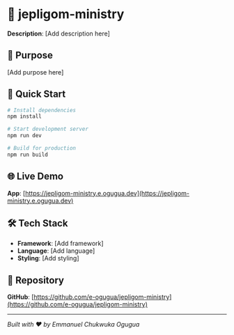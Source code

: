 # 🚀 jepligom-ministry

**Description**: [Add description here]

## 🎯 Purpose

[Add purpose here]

## 🚀 Quick Start

```bash
# Install dependencies
npm install

# Start development server
npm run dev

# Build for production
npm run build
```

## 🌐 Live Demo

**App**: [https://jepligom-ministry.e.ogugua.dev](https://jepligom-ministry.e.ogugua.dev)

## 🛠️ Tech Stack

- **Framework**: [Add framework]
- **Language**: [Add language]
- **Styling**: [Add styling]

## 🔗 Repository

**GitHub**: [https://github.com/e-ogugua/jepligom-ministry](https://github.com/e-ogugua/jepligom-ministry)

---

*Built with ❤️ by Emmanuel Chukwuka Ogugua*
